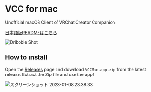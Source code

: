 # VCC for mac

Unofficial macOS Client of VRChat Creator Companion

[日本語版READMEはこちら](https://github.com/AranoYuki1/VCC-for-mac/blob/main/README_ja.md)

![Dribbble Shot](https://user-images.githubusercontent.com/122166434/211201978-a85bb5d7-69c9-4613-82f6-67c6852a2ccd.png)



## How to install

Open the [Releases](https://github.com/AranoYuki1/VCC-for-mac/releases)  page and download `VCCMac.app.zip` from the latest release.
Extract the Zip file and use the app!

![スクリーンショット 2023-01-08 23.38.33](https://i.imgur.com/8CwtbUn.png)
